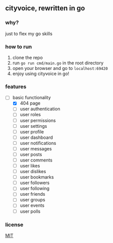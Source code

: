 ## cityvoice, rewritten in go

### why? 
just to flex my go skills

### how to run
1. clone the repo
2. run `go run cmd/main.go` in the root directory
3. open your browser and go to `localhost:69420`
4. enjoy using cityvoice in go!

### features
- [ ] basic functionality
  - [x] 404 page
  - [ ] user authentication
  - [ ] user roles
  - [ ] user permissions
  - [ ] user settings
  - [ ] user profile
  - [ ] user dashboard
  - [ ] user notifications
  - [ ] user messages
  - [ ] user posts
  - [ ] user comments
  - [ ] user likes
  - [ ] user dislikes
  - [ ] user bookmarks
  - [ ] user followers
  - [ ] user following
  - [ ] user friends
  - [ ] user groups
  - [ ] user events
  - [ ] user polls

### license
[MIT](license.md)
